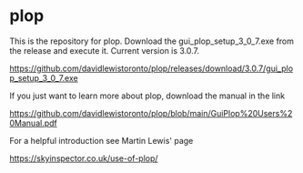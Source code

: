 # plop
This is the repository for plop.
Download the gui_plop_setup_3_0_7.exe from the release and execute it. Current version is 3.0.7.

https://github.com/davidlewistoronto/plop/releases/download/3.0.7/gui_plop_setup_3_0_7.exe


If you just want to learn more about plop, download the manual in the link

https://github.com/davidlewistoronto/plop/blob/main/GuiPlop%20Users%20Manual.pdf


For a helpful introduction see Martin Lewis' page

https://skyinspector.co.uk/use-of-plop/
